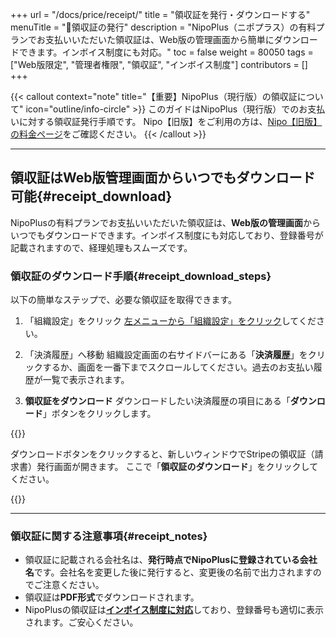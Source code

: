+++
url = "/docs/price/receipt/"
title = "領収証を発行・ダウンロードする"
menuTitle = "🧾領収証の発行"
description = "NipoPlus（ニポプラス）の有料プランでお支払いいただいた領収証は、Web版の管理画面から簡単にダウンロードできます。インボイス制度にも対応。"
toc = false
weight = 80050
tags = ["Web版限定", "管理者権限", "領収証", "インボイス制度"] 
contributors = []
+++

{{< callout context="note" title="【重要】NipoPlus（現行版）の領収証について" icon="outline/info-circle" >}}
このガイドはNipoPlus（現行版）でのお支払いに対する領収証発行手順です。
Nipo【旧版】をご利用の方は、[Nipo【旧版】の料金ページ](/legacy/system/price/)をご確認ください。
{{< /callout >}}

---

## 領収証はWeb版管理画面からいつでもダウンロード可能{#receipt_download}

NipoPlusの有料プランでお支払いいただいた領収証は、**Web版の管理画面**からいつでもダウンロードできます。インボイス制度にも対応しており、登録番号が記載されますので、経理処理もスムーズです。

### 領収証のダウンロード手順{#receipt_download_steps}

以下の簡単なステップで、必要な領収証を取得できます。

1.  「組織設定」をクリック
    [左メニューから「組織設定」をクリック](/docs/setup/staff-global/rank/#rootSettingBtn)してください。

2.  「決済履歴」へ移動
    組織設定画面の右サイドバーにある「**決済履歴**」をクリックするか、画面を一番下までスクロールしてください。過去のお支払い履歴が一覧で表示されます。

3.  **領収証をダウンロード**
    ダウンロードしたい決済履歴の項目にある「**ダウンロード**」ボタンをクリックします。

{{<icatch filename="img/receipt" msg="必要な領収証をクリックしてダウンロードしてください" alice="pc">}}

ダウンロードボタンをクリックすると、新しいウィンドウでStripeの領収証（請求書）発行画面が開きます。
ここで「**領収証のダウンロード**」をクリックしてください。

{{<iTablet filename="img/stripe-receipt" msg="Stripeの領収証発行画面。「領収証のダウンロード」をクリックして領収証を取得できます" alice="ok">}}

---

### 領収証に関する注意事項{#receipt_notes}

- 領収証に記載される会社名は、**発行時点でNipoPlusに登録されている会社名**です。会社名を変更した後に発行すると、変更後の名前で出力されますのでご注意ください。
- 領収証は**PDF形式**でダウンロードされます。
- NipoPlusの領収証は[**インボイス制度に対応**](/docs/system/business-deal/#invoiceNo)しており、登録番号も適切に表示されます。ご安心ください。
